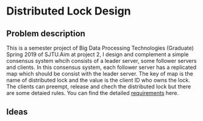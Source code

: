 # Distributed Lock Design

## Problem description
This is a semester project of Big Data Processing Technologies (Graduate) Spring 2019 of SJTU.Aim at project 2, I design and complement a simple consensus system whcih consists of a leader server, some follower servers and clients. In this consensus system, each follower server has a replicated map which should be consist with the leader server. The key of map is the name of distributed lock and the value is the client ID who owns the lock. The clients can preempt, release and chech the distributed lock but there are some detaied rules. You can find the detailed [requirements](http://www.cs.sjtu.edu.cn/~wuct/bdpt/project.html) here.

## Ideas
